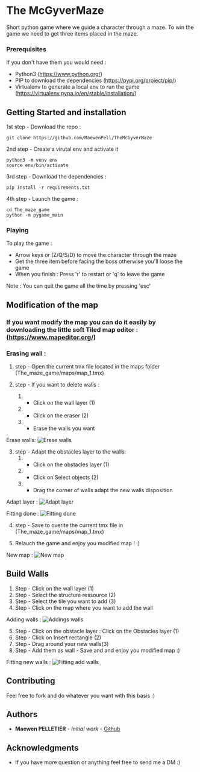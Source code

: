 # The McGyverMaze

Short python game where we guide a character through a maze. To win the game we need to get three items placed in the maze.

### Prerequisites

If you don't have them you would need :
- Python3 (https://www.python.org/)
- PIP to download the dependencies (https://pypi.org/project/pip/)
- Virtualenv to generate a local env to run the game (https://virtualenv.pypa.io/en/stable/installation/)

## Getting Started and installation

1st step - Download the repo :
```
git clone https://github.com/MaewenPell/TheMcGyverMaze
```

2nd step - Create a virutal env and activate it
```
python3 -m venv env
source env/bin/activate
```

3rd step - Download the dependencies :
```
pip install -r requirements.txt
```

4th step - Launch the game :
```
cd The_maze_game
python -m pygame_main
```

### Playing

To play the game :

- Arrow keys or (Z/Q/S/D) to move the character through the maze
- Get the three item before facing the boss otherwise you'll loose the game
- When you finish : Press 'r' to restart or 'q' to leave the game

Note : You can quit the game all the time by pressing 'esc'

## Modification of the map 

### If you want modify the map you can do it easily by downloading the little soft Tiled map editor : (https://www.mapeditor.org/)

### Erasing wall : 

1. step - Open the current tmx file located in the maps folder (The_maze_game/maps/map_1.tmx)

1. step - If you want to delete walls : 
    1. - Click on the wall layer (1)
    1. - Click on the eraser (2)
    1. - Erase the walls you want 

Erase walls: ![Erase walls](https://i.postimg.cc/3rGJywSM/Erase.png√)

3. step - Adapt the obstacles layer to the walls:
    1. - Click on the obstacles layer (1)
    1. - Click on Select objects (2)
    1. - Drag the corner of walls adapt the new walls disposition

Adapt layer : ![Adapt layer](https://i.postimg.cc/d3vJG23h/Fit-walls.png)

Fitting done : ![Fitting done](https://i.postimg.cc/rs0FVVDJ/new-fitting.png)

4. step - Save to overite the current tmx file in (The_maze_game/maps/map_1.tmx)

5. Relauch the game and enjoy you modified map ! :)

New map : ![New map](https://i.postimg.cc/02p3FznC/modified-map.png)

## Build Walls

1. Step - Click on the wall layer (1)
1. Step - Select the structure ressource (2)
1. Step - Select the tile you want to add (3)
1. Step - Click on the map where you want to add the wall

Adding walls : ![Addings walls](https://i.postimg.cc/tJhsFdjf/Addings-walls.png)


5. Step - Click on the obstacle layer : Click on the Obstacles layer (1)
6. Step - Click on Insert rectangle (2)
7. Step - Drag around your new walls(3)
8. Step - Add them as wall - Save and and enjoy you modified map :)

Fitting new walls : ![Fitting add walls](https://i.postimg.cc/jCYnwgnB/adding-walls.png)


## Contributing

Feel free to fork and do whatever you want with this basis :) 

## Authors

* **Maewen PELLETIER** - *Initial work* - [Github](https://github.com/MaewenPell)

## Acknowledgments

* If you have more question or anything feel free to send me a DM :)

